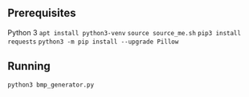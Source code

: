 ## Prerequisites

Python 3
`apt install python3-venv`
`source source_me.sh`
`pip3 install requests`
`python3 -m pip install --upgrade Pillow`

## Running

`python3 bmp_generator.py`